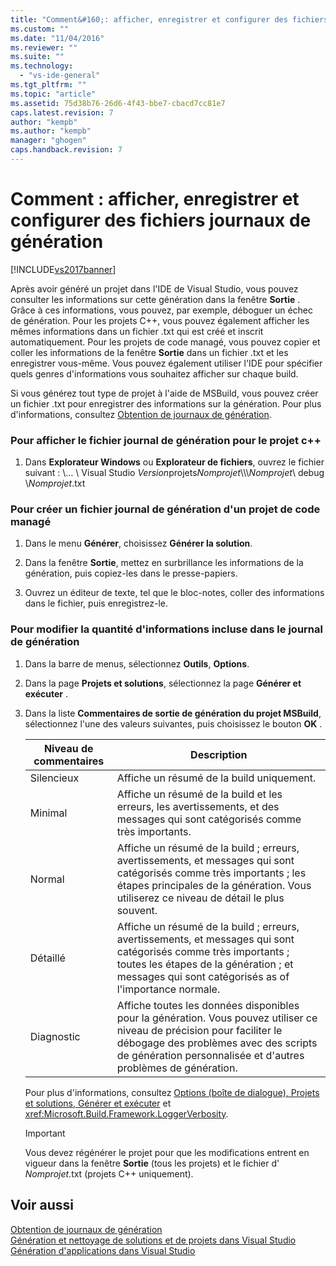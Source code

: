 ```yaml
---
title: "Comment&#160;: afficher, enregistrer et configurer des fichiers journaux de g&#233;n&#233;ration | Microsoft Docs"
ms.custom: ""
ms.date: "11/04/2016"
ms.reviewer: ""
ms.suite: ""
ms.technology: 
  - "vs-ide-general"
ms.tgt_pltfrm: ""
ms.topic: "article"
ms.assetid: 75d38b76-26d6-4f43-bbe7-cbacd7cc81e7
caps.latest.revision: 7
author: "kempb"
ms.author: "kempb"
manager: "ghogen"
caps.handback.revision: 7
---
```

# Comment&#160;: afficher, enregistrer et configurer des fichiers journaux de g&#233;n&#233;ration
[!INCLUDE[vs2017banner](../code-quality/includes/vs2017banner.md)]

Après avoir généré un projet dans l'IDE de Visual Studio, vous pouvez consulter les informations sur cette génération dans la fenêtre **Sortie** .  Grâce à ces informations, vous pouvez, par exemple, déboguer un échec de génération.  Pour les projets C\+\+, vous pouvez également afficher les mêmes informations dans un fichier .txt qui est créé et inscrit automatiquement.  Pour les projets de code managé, vous pouvez copier et coller les informations de la fenêtre **Sortie** dans un fichier .txt et les enregistrer vous\-même.  Vous pouvez également utiliser l'IDE pour spécifier quels genres d'informations vous souhaitez afficher sur chaque build.  
  
 Si vous générez tout type de projet à l'aide de MSBuild, vous pouvez créer un fichier .txt pour enregistrer des informations sur la génération.  Pour plus d'informations, consultez [Obtention de journaux de génération](../msbuild/obtaining-build-logs-with-msbuild.md).  
  
### Pour afficher le fichier journal de génération pour le projet c\+\+  
  
1.  Dans **Explorateur Windows** ou **Explorateur de fichiers**, ouvrez le fichier suivant : \\…  \\ Visual Studio *Version*projets*Nomprojet*\\\\\\*Nomprojet*\\ debug \\*Nomprojet*.txt  
  
### Pour créer un fichier journal de génération d'un projet de code managé  
  
1.  Dans le menu **Générer**, choisissez **Générer la solution**.  
  
2.  Dans la fenêtre **Sortie**, mettez en surbrillance les informations de la génération, puis copiez\-les dans le presse\-papiers.  
  
3.  Ouvrez un éditeur de texte, tel que le bloc\-notes, coller des informations dans le fichier, puis enregistrez\-le.  
  
### Pour modifier la quantité d'informations incluse dans le journal de génération  
  
1.  Dans la barre de menus, sélectionnez **Outils**, **Options**.  
  
2.  Dans la page **Projets et solutions**, sélectionnez la page **Générer et exécuter** .  
  
3.  Dans la liste **Commentaires de sortie de génération du projet MSBuild**, sélectionnez l'une des valeurs suivantes, puis choisissez le bouton **OK** .  
  
    |Niveau de commentaires|Description|  
    |----------------------------|-----------------|  
    |Silencieux|Affiche un résumé de la build uniquement.|  
    |Minimal|Affiche un résumé de la build et les erreurs, les avertissements, et des messages qui sont catégorisés comme très importants.|  
    |Normal|Affiche un résumé de la build ; erreurs, avertissements, et messages qui sont catégorisés comme très importants ; les étapes principales de la génération.  Vous utiliserez ce niveau de détail le plus souvent.|  
    |Détaillé|Affiche un résumé de la build ; erreurs, avertissements, et messages qui sont catégorisés comme très importants ; toutes les étapes de la génération ; et messages qui sont catégorisés as of l'importance normale.|  
    |Diagnostic|Affiche toutes les données disponibles pour la génération.  Vous pouvez utiliser ce niveau de précision pour faciliter le débogage des problèmes avec des scripts de génération personnalisée et d'autres problèmes de génération.|  
  
     Pour plus d'informations, consultez [Options \(boîte de dialogue\), Projets et solutions, Générer et exécuter](../ide/reference/options-dialog-box-projects-and-solutions-build-and-run.md) et <xref:Microsoft.Build.Framework.LoggerVerbosity>.  
  
    > [!IMPORTANT]
    >  Vous devez régénérer le projet pour que les modifications entrent en vigueur dans la fenêtre **Sortie** \(tous les projets\) et le fichier d' *Nomprojet*.txt \(projets C\+\+ uniquement\).  
  
## Voir aussi  
 [Obtention de journaux de génération](../msbuild/obtaining-build-logs-with-msbuild.md)   
 [Génération et nettoyage de solutions et de projets dans Visual Studio](../ide/building-and-cleaning-projects-and-solutions-in-visual-studio.md)   
 [Génération d'applications dans Visual Studio](../ide/compiling-and-building-in-visual-studio.md)